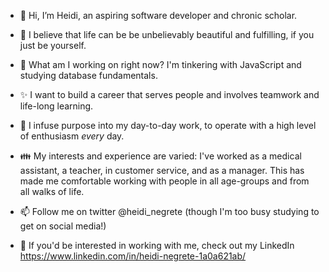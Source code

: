 - 👋 Hi, I’m Heidi, an aspiring software developer and chronic scholar.
- 🌱 I believe that life can be be unbelievably beautiful and fulfilling, if you just be yourself.
- :wrench: What am I working on right now? I'm tinkering with JavaScript and studying database fundamentals. 

- ✨ I want to build a career that serves people and involves teamwork and life-long learning. 
- 💞️ I infuse purpose into my day-to-day work, to operate with a high level of enthusiasm <em>every</em> day.
- :family: My interests and experience are varied: I've worked as a medical assistant, a teacher, in customer service, and as a manager. This has made me comfortable working with people in all age-groups and from all walks of life.
- 📫 Follow me on twitter @heidi_negrete (though I'm too busy studying to get on social media!)
- 💼 If you'd be interested in working with me, check out my LinkedIn https://www.linkedin.com/in/heidi-negrete-1a0a621ab/
